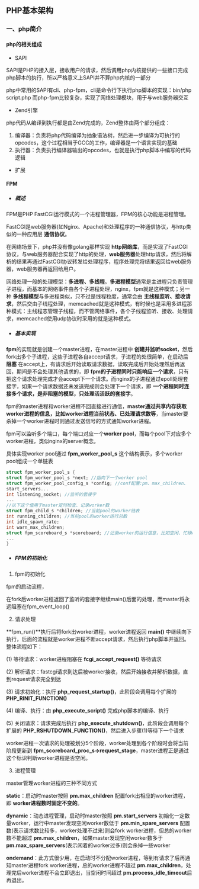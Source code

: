 ## PHP基本架构

### 一、php简介

#### php的相关组成

- SAPI

SAPI是PHP的接入层，接收用户的请求，然后调用php内核提供的一些接口完成php脚本的执行，所以严格意义上SAPI并不算php内核的一部分

php中常用的SAPI有cli、php-fpm，cli是命令行下执行php脚本的实现：bin/php script.php 而php-fpm比较复杂，实现了网络处理模块，用于与web服务器交互

- Zend引擎

php代码从编译到执行都是由Zend完成的，Zend整体由两个部分组成：

1. 编译器：负责将php代码编译为抽象语法树，然后进一步编译为可执行的opcodes，这个过程相当于GCC的工作，编译器是一个语言实现的基础
2. 执行器：负责执行编译器输出的opcodes，也就是执行php脚本中编写的代码逻辑

- 扩展

#### FPM

- ##### 概述

FPM是PHP FastCGI运行模式的一个进程管理器，FPM的核心功能是进程管理。

FastCGI是web服务器(如Nginx、Apache)和处理程序的一种通信协议，与http类似的一种应用层 **通信协议**。

在网络场景下，php并没有像golang那样实现 **http网络库**，而是实现了FastCGI协议，与web服务器配合实现了http的处理，**web服务器**处理http请求，然后将解析的结果再通过FastCGI协议转发给处理程序，程序处理完将结果返回给web服务器，web服务器再返回给用户。

网络处理一般的处理模型：**多进程、多线程**。**多进程模型**通常是主进程只负责管理子进程，而基本的网络事件由各个子进程处理，nginx，fpm就是这种模式；另一种 **多线程模型**与多进程类似，只不过是线程粒度，通常会由 **主线程监听、接收请求**，然后交由子线程处理，memcached就是这种模式，有时候也是采用多进程那种模式：主线程志管理子线程，而不管网络事件，各个子线程监听、接收、处理请求，memcached使用udp协议时采用的就是这种模式。

- ##### 基本实现

**fpm**的实现就是创建一个master进程，在master进程中 **创建并监听socket**，然后fork出多个子进程，这些子进程各自accept请求，子进程的处很简单，在启动后 **阻塞** 在accept上，有请求后开始读取请求数据，读取完成后开始处理然后再返回，期间是不会处理其他请求的，即 **fpm的子进程同时只能响应一个请求**，只有把这个请求处理完成才会accept下一个请求。而nginx的子进程通过epoll处理套接字，如果一个请求数据还未发送完成则会处理下一个请求，即 **一个进程同时连接多个请求，是非阻塞的模型，只处理活活跃的套接字**。

fpm的master进程和worker进程不回直接进行通信，**master通过共享内存获取worker进程的信息，比如worker进程当前状态、已处理请求数等**，当master要杀掉一个worker进程时则通过发送信号的方式通知worker进程。

fpm可以监听多个端口，每个端口对应一个**worker pool**，而每个pool下对应多个worker进程，类似nginx的server概念。

具体实现worker pool通过 **fpm_worker_pool_s** 这个结构表示，多个worker pool组成一个单链表

``` c++
struct fpm_worker_pool_s {
struct fpm_worker_pool_s *next; //指向下一个worker pool
struct fpm_worker_pool_config_s *config; //conf配置:pm、max_children、
start_servers...
int listening_socket; //监听的套接字
...
//以下这个值用于master定时检查、记录worker数
struct fpm_child_s *children; //当前pool的worker链表
int running_children; //当前pool的worker运行总数
int idle_spawn_rate;
int warn_max_children;
struct fpm_scoreboard_s *scoreboard; //记录worker的运行信息，比如空闲、忙碌worker数
...
}
```

- ##### FPM的初始化

1. fpm的初始化

fpm的启动流程，

在fork后worker进程返回了监听的套接字继续main()后面的处理，而master将永远阻塞在fpm_event_loop()

2. 请求处理

**fpm_run()**执行后将fork出worker进程，worker进程返回 **main()** 中继续向下执行，后面的流程就是worker进程不断accept请求，然后执行php脚本并返回。整体流程如下：

(1) 等待请求：worker进程阻塞在 **fcgi_accept_request()** 等待请求

(2) 解析请求：fastcgi请求到达后被worker接收，然后开始接收并解析数据，直到request请求完全到达

(3) 请求初始化：执行 **php_request_startup()**，此阶段会调用每个扩展的 **PHP_RINIT_FUNCTION()**

(4) 编译、执行：由 **php_execute_script()** 完成php脚本的编译、执行

(5) 关闭请求：请求完成后执行 **php_execute_shutdown()**，此阶段会调用每个扩展的 **PHP_RSHUTDOWN_FUNCTION()**，然后进入步骤(1)等待下一个请求

worker进程一次请求的处理被划分5个阶段，worker处理到各个阶段时会将当前阶段更新到 **fpm_scoreboard_proc_s->request_stage**，master进程正是通过这个标识判断worker进程是否空闲。

3. 进程管理

master管理worker进程的三种不同方式

**static**：启动时master按照 **pm.max_children** 配置fork出相应的worker进程，即 **worker进程数时固定不变的**。

**dynamic**：动态进程管理，启动时master按照 **pm.start_servers** 初始化一定数量worker，运行中master发现空闲worker数低于 **pm.min_spare_servers** 配置数(表示请求数比较多，worker处理不过来)则会fork worker进程，但总的worker数不能超过 **pm.max_children**，如果master发现空闲worker数多于 **pm.max_spare_servers**(表示闲着的worker过多)则会杀掉一些worker

**ondemand**：此方式很少用，在启动时不分配worker进程，等到有请求了后再通知master进程fork worker进程，总的worker进程不超过 **pm.max_children**，处理完后worker进程不会立即退出，当空闲时间超过 **pm.process_idle_timeout**后再退出。
